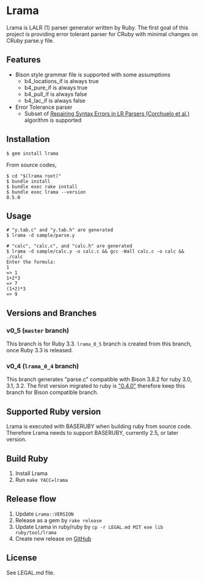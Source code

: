 # Lrama

Lrama is LALR (1) parser generator written by Ruby. The first goal of this project is providing error tolerant parser for CRuby with minimal changes on CRuby parse.y file.

## Features

* Bison style grammar file is supported with some assumptions
  * b4_locations_if is always true
  * b4_pure_if is always true
  * b4_pull_if is always false
  * b4_lac_if is always false
* Error Tolerance parser
  * Subset of [Repairing Syntax Errors in LR Parsers (Corchuelo et al.)](https://idus.us.es/bitstream/handle/11441/65631/Repairing%20syntax%20errors.pdf) algorithm is supported

## Installation

```shell
$ gem install lrama
```

From source codes,

```shell
$ cd "$(lrama root)"
$ bundle install
$ bundle exec rake install
$ bundle exec lrama --version
0.5.0
```

## Usage

```shell
# "y.tab.c" and "y.tab.h" are generated
$ lrama -d sample/parse.y
```

```shell
# "calc", "calc.c", and "calc.h" are generated
$ lrama -d sample/calc.y -o calc.c && gcc -Wall calc.c -o calc && ./calc
Enter the formula:
1
=> 1
1+2*3
=> 7
(1+2)*3
=> 9
```

## Versions and Branches

### v0_5 (`master` branch)

This branch is for Ruby 3.3. `lrama_0_5` branch is created from this branch, once Ruby 3.3 is released.

### v0_4 (`lrama_0_4` branch)

This branch generates "parse.c" compatible with Bison 3.8.2 for ruby 3.0, 3.1, 3.2. The first version migrated to ruby is ["0.4.0"](https://github.com/ruby/ruby/pull/7798) therefore keep this branch for Bison compatible branch.

## Supported Ruby version

Lrama is executed with BASERUBY when building ruby from source code. Therefore Lrama needs to support BASERUBY, currently 2.5, or later version.

## Build Ruby

1. Install Lrama
2. Run `make YACC=lrama`

## Release flow

1. Update `Lrama::VERSION`
2. Release as a gem by `rake release`
3. Update Lrama in ruby/ruby by `cp -r LEGAL.md MIT exe lib ruby/tool/lrama`
4. Create new release on [GitHub](https://github.com/ruby/lrama/releases)

## License

See LEGAL.md file.
